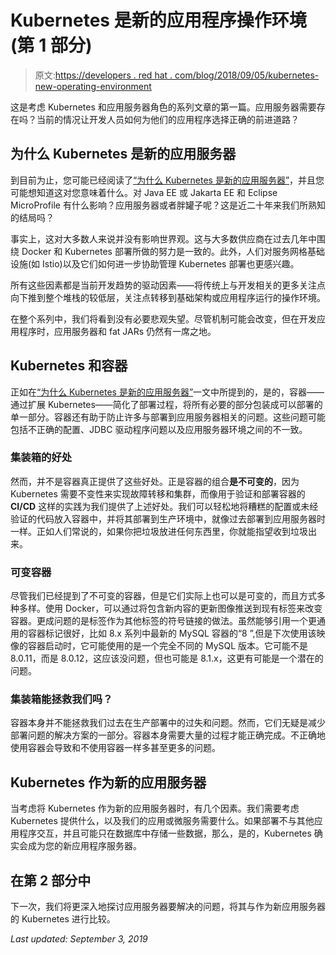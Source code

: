 # Kubernetes 是新的应用程序操作环境(第 1 部分)

> 原文:[https://developers . red hat . com/blog/2018/09/05/kubernetes-new-operating-environment](https://developers.redhat.com/blog/2018/09/05/kubernetes-new-operating-environment)

这是考虑 Kubernetes 和应用服务器角色的系列文章的第一篇。应用服务器需要存在吗？当前的情况让开发人员如何为他们的应用程序选择正确的前进道路？

## 为什么 Kubernetes 是新的应用服务器

到目前为止，您可能已经阅读了[“为什么 Kubernetes 是新的应用服务器”](https://developers.redhat.com/blog/2018/06/28/why-kubernetes-is-the-new-application-server/)，并且您可能想知道这对您意味着什么。对 Java EE 或 Jakarta EE 和 Eclipse MicroProfile 有什么影响？应用服务器或者胖罐子呢？这是近二十年来我们所熟知的结局吗？

事实上，这对大多数人来说并没有影响世界观。这与大多数供应商在过去几年中围绕 Docker 和 Kubernetes 部署所做的努力是一致的。此外，人们对服务网格基础设施(如 Istio)以及它们如何进一步协助管理 Kubernetes 部署也更感兴趣。

所有这些因素都是当前开发趋势的驱动因素——将传统上与开发相关的更多关注点向下推到整个堆栈的较低层，关注点转移到基础架构或应用程序运行的操作环境。

在整个系列中，我们将看到没有必要悲观失望。尽管机制可能会改变，但在开发应用程序时，应用服务器和 fat JARs 仍然有一席之地。

## Kubernetes 和容器

正如在[“为什么 Kubernetes 是新的应用服务器”](https://developers.redhat.com/blog/2018/06/28/why-kubernetes-is-the-new-application-server/)一文中所提到的，是的，容器——通过扩展 Kubernetes——简化了部署过程，将所有必要的部分包装成可以部署的单一部分。容器还有助于防止许多与部署到应用服务器相关的问题。这些问题可能包括不正确的配置、JDBC 驱动程序问题以及应用服务器环境之间的不一致。

### 集装箱的好处

然而，并不是容器真正提供了这些好处。正是容器的组合**是不可变的**，因为 Kubernetes 需要不变性来实现故障转移和集群，而像用于验证和部署容器的 **CI/CD** 这样的实践为我们提供了上述好处。我们可以轻松地将糟糕的配置或未经验证的代码放入容器中，并将其部署到生产环境中，就像过去部署到应用服务器时一样。正如人们常说的，如果你把垃圾放进任何东西里，你就能指望收到垃圾出来。

### 可变容器

尽管我们已经提到了不可变的容器，但是它们实际上也可以是可变的，而且方式多种多样。使用 Docker，可以通过将包含新内容的更新图像推送到现有标签来改变容器。更成问题的是标签作为其他标签的符号链接的做法。虽然能够引用一个更通用的容器标记很好，比如 8.x 系列中最新的 MySQL 容器的“8 ”,但是下次使用该映像的容器启动时，它可能使用的是一个完全不同的 MySQL 版本。它可能不是 8.0.11，而是 8.0.12，这应该没问题，但也可能是 8.1.x，这更有可能是一个潜在的问题。

### 集装箱能拯救我们吗？

容器本身并不能拯救我们过去在生产部署中的过失和问题。然而，它们无疑是减少部署问题的解决方案的一部分。容器本身需要大量的过程才能正确完成。不正确地使用容器会导致和不使用容器一样多甚至更多的问题。

## Kubernetes 作为新的应用服务器

当考虑将 Kubernetes 作为新的应用服务器时，有几个因素。我们需要考虑 Kubernetes 提供什么，以及我们的应用或微服务需要什么。如果部署不与其他应用程序交互，并且可能只在数据库中存储一些数据，那么，是的，Kubernetes 确实会成为您的新应用程序服务器。

## 在第 2 部分中

下一次，我们将更深入地探讨应用服务器要解决的问题，将其与作为新应用服务器的 Kubernetes 进行比较。

*Last updated: September 3, 2019*
